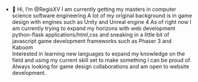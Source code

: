 - 👋 Hi, I’m @RegisXV
I am currently getting my masters in computer science software engineering
A lot of my original background is in game design with engines such as Unity and Unreal engine 4
As of right now I am currently trying to expand my horizons with web development python-flask applications/html,css and
sneaking in a little bit of javascript game development frameworks such as
Phaser 3 and Kaboom  
Interested in learning new languages to expand my knowledge on the field and using my current skill set to make something I can be proud of.
Always looking for game design collaborations and am open to website development.

